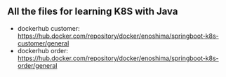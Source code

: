 ## All the files for learning K8S with Java

* dockerhub customer: https://hub.docker.com/repository/docker/enoshima/springboot-k8s-customer/general
* dockerhub order: https://hub.docker.com/repository/docker/enoshima/springboot-k8s-order/general